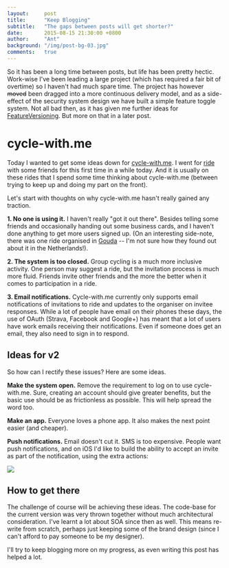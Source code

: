 ```yaml
---
layout:     post
title:      "Keep Blogging"
subtitle:   "The gaps between posts will get shorter?"
date:       2015-08-15 21:30:00 +0800
author:     "Ant"
background: "/img/post-bg-03.jpg"
comments:   true
---
```


So it has been a long time between posts, but life has been pretty hectic. Work-wise I've been leading a large project (which has required a fair bit of overtime) so I haven't had much spare time. The project has however <s>moved</s> been dragged into a more continuous delivery model, and as a side-effect of the security system design we have built a simple feature toggle system. Not all bad then, as it has given me further ideas for [FeatureVersioning](http://antmeehan.com/FeatureVersioning). But more on that in a later post.

# cycle-with.me
Today I wanted to get some ideas down for [cycle-with.me](http://cycle-with.me). I went for [ride](https://connect.garmin.com/modern/activity/865666821) with some friends for this first time in a while today. And it is usually on these rides that I spend some time thinking about cycle-with.me (between trying to keep up and doing my part on the front).

Let's start with thoughts on why cycle-with.me hasn't really gained any traction.

**1. No one is using it.** I haven't really "got it out there". Besides telling some friends and occasionally handing out some business cards, and I haven't done anything to get more users signed up. (On an interesting side-note, there was one ride organised in [Gouda](https://www.google.com.au/maps/place/Gouda,+Netherlands) -- I'm not sure how they found out about it in the Netherlands!).

**2. The system is too closed.** Group cycling is a much more inclusive activity. One person may suggest a ride, but the invitation process is much more fluid. Friends invite other friends and the more the better when it comes to participation in a ride.

**3. Email notifications.** Cycle-with.me currently only supports email notifications of invitations to ride and updates to the organiser on invitee responses. While a lot of people have email on their phones these days, the use of OAuth (Strava, Facebook and Google+) has meant that a lot of users have work emails receiving their notifications. Even if someone does get an email, they also need to sign in to respond.

## Ideas for v2
So how can I rectify these issues? Here are some ideas.

**Make the system open.** Remove the requirement to log on to use cycle-with.me. Sure, creating an account should give greater benefits, but the basic use should be as frictionless as possible. This will help spread the word too.

**Make an app.** Everyone loves a phone app. It also makes the next point easier (and cheaper).

**Push notifications.** Email doesn't cut it. SMS is too expensive. People want push notifications, and on iOS I'd like to build the ability to accept an invite as part of the notification, using the extra actions:

![](https://developer.apple.com/library/ios/documentation/UserExperience/Conceptual/MobileHIG/Art/notif_ctr_banner_actions_2x.png)

## How to get there
The challenge of course will be achieving these ideas. The code-base for the current version was very thrown together without much architectural consideration. I've learnt a lot about SOA since then as well. This means re-write from scratch, perhaps just keeping some of the brand design (since I can't afford to pay someone to be my designer).

I'll try to keep blogging more on my progress, as even writing this post has helped a lot.